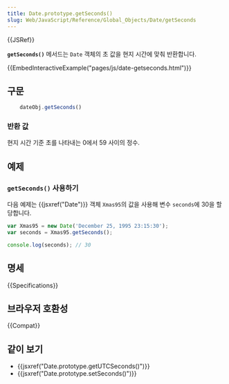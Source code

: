 ```yaml
---
title: Date.prototype.getSeconds()
slug: Web/JavaScript/Reference/Global_Objects/Date/getSeconds
---
```


{{JSRef}}

**`getSeconds()`** 메서드는 `Date` 객체의 초 값을 현지 시간에 맞춰 반환합니다.

{{EmbedInteractiveExample("pages/js/date-getseconds.html")}}

## 구문

```js
    dateObj.getSeconds()
```

### 반환 값

현지 시간 기준 초를 나타내는 0에서 59 사이의 정수.

## 예제

### `getSeconds()` 사용하기

다음 예제는 {{jsxref("Date")}} 객체 `Xmas95`의 값을 사용해 변수 `seconds`에 30을 할당합니다.

```js
var Xmas95 = new Date('December 25, 1995 23:15:30');
var seconds = Xmas95.getSeconds();

console.log(seconds); // 30
```

## 명세

{{Specifications}}

## 브라우저 호환성

{{Compat}}

## 같이 보기

- {{jsxref("Date.prototype.getUTCSeconds()")}}
- {{jsxref("Date.prototype.setSeconds()")}}
